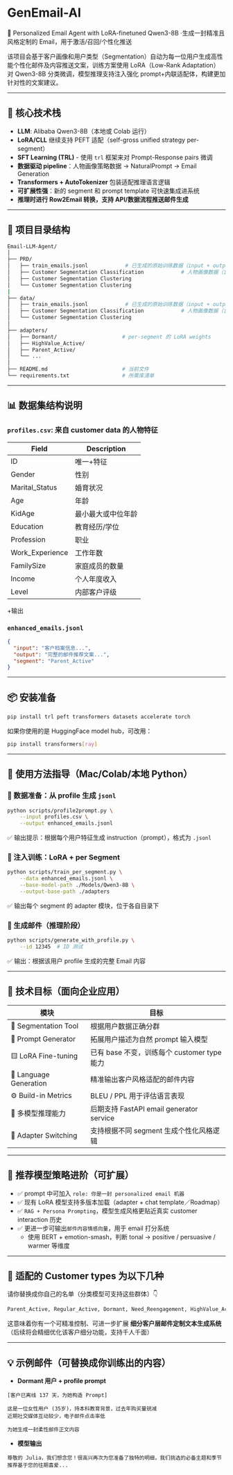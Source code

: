 # GenEmail-AI

📨 Personalized Email Agent with LoRA-finetuned Qwen3-8B
·生成一封精准且风格定制的 Email，用于激活/召回/个性化推送

该项目会基于客户画像和用户类型（Segmentation）自动为每一位用户生成高性能个性化邮件及内容推送文案，训练方案使用 LoRA（Low-Rank Adaptation） 对 Qwen3-8B 分类微调，模型推理支持注入强化 prompt+内联适配体，构建更加针对性的文案建议。

---

## 🧠 核心技术栈

- **LLM**: Alibaba Qwen3-8B（本地或 Colab 运行）
- **LoRA/CLL** 继续支持 PEFT 适配（self-gross unified strategy per-segment）
- **SFT Learning (TRL)** - 使用 `trl` 框架来对 Prompt-Response pairs 微调
- **数据驱动 pipeline**：人物画像策略数据 → NaturalPrompt → Email Generation
- **Transformers + AutoTokenizer** 包装适配推理语言逻辑
- **可扩展性强**：新的 segment 和 prompt template 可快速集成进系统
- **推理时进行 Row2Email 转换，支持 API/数据流程推送邮件生成**

---

## 📁 项目目录结构

```bash
Email-LLM-Agent/
│
├── PRD/
│   ├── train_emails.jsonl            # 已生成的原始训练数据（input + output + segment）
│   ├── Customer Segmentation Classification            # 人物画像数据（含 ID, Age, KidAge, Profession ...）
│   ├── Customer Segmentation Clustering
│   └── Customer Segmentation Clustering
|
├── data/
│   ├── train_emails.jsonl            # 已生成的原始训练数据（input + output + segment）
│   ├── Customer Segmentation Classification            # 人物画像数据（含 ID, Age, KidAge, Profession ...）
│   └── Customer Segmentation Clustering
│
├── adapters/
│   ├── Dormant/                     # per-segment 的 LoRA weights
│   ├── HighValue_Active/
│   ├── Parent_Active/
│   └── ...
│
├── README.md                        # 当前文件
└── requirements.txt                 # 所需库清单
```

---

## 📊 数据集结构说明

### `profiles.csv`: 来自 customer data 的人物特征

| Field | Description |
|-------|-------------|
| ID | 唯一+特征 |
| Gender | 性别 |
| Marital_Status | 婚育状况 |
| Age | 年龄 |
| KidAge | 最小最大或中位年龄 |
| Education | 教育经历/学位 |
| Profession | 职业 |
| Work_Experience | 工作年数 |
| FamilySize | 家庭成员的数量 |
| Income | 个人年度收入 |
|Level | 内部客户评级 |
+输出

### `enhanced_emails.jsonl`

```json
{
  "input": "客户档案信息...",
  "output": "完整的邮件推荐文案...",
  "segment": "Parent_Active"
}
```

---

## 📦 安装准备

```bash
pip install trl peft transformers datasets accelerate torch
```

如果你使用的是 HuggingFace model hub，可改用：

```bash
pip install transformers[ray]
```

---

## 🔧 使用方法指导（Mac/Colab/本地 Python）

### 🧵 数据准备：从 profile 生成 `jsonl`

```bash
python scripts/profile2prompt.py \
    --input profiles.csv \
    --output enhanced_emails.jsonl
```

✅ 输出提示：根据每个用户特征生成 instruction（prompt），格式为 `.jsonl`

### 🔧 注入训练：LoRA + per Segment

```bash
python scripts/train_per_segment.py \
    --data enhanced_emails.jsonl \
    --base-model-path ./Models/Qwen3-8B \
    --output-base-path ./adapters
```

✅ 输出每个 segment 的 adapter 模块，位于各自目录下

### 🤖 生成邮件（推理阶段）

```bash
python scripts/generate_with_profile.py \
    --id 12345  # ID 测试
```

✅ 输出：根据该用户 profile 生成的完整 Email 内容

---

## 🎯 技术目标（面向企业应用）

| 模块 | 目标 |
|------|--------|
| 🎯 Segmentation Tool | 根据用户数据正确分群 |
| 🧠 Prompt Generator | 拓展用户描述为自然 prompt 输入模型 |
| 🟨 LoRA Fine-tuning | 已有 base 不变，训练每个 customer type 能力 |
| 🧾 Language Generation | 精准输出客户风格适配的邮件内容 |
| ⚙️ Build-in Metrics | BLEU / PPL 用于评估语言表现 |
| 🚀 多模型推理能力 | 后期支持 FastAPI email generator service |
| 🧩 Adapter Switching | 支持根据不同 segment 生成个性化风格逻辑 |

---

## 🔬 推荐模型策略进阶（可扩展）

- ✅ prompt 中可加入 `role: 你是一封 personalized email 机器`
- ✅ 现有 LoRA 模型支持多版本加载（adapter + chat template／Roadmap）
- ✅ `RAG + Persona Prompting`，模型生成风格更贴近真实 customer interaction 历史
- ✅ 更进一步可输出`邮件内容情感向量`，用于 email 打分系统
  - 使用 BERT + emotion-smash，判断 tonal → positive / persuasive / warmer 等维度

---

## 💌 适配的 Customer types 为以下几种

请你替换成你自己的名单（分类模型可支持这些群体）👇

```bash
Parent_Active, Regular_Active, Dormant, Need_Reengagement, HighValue_Active
```

这意味着你有一个可精准控制、可进一步扩展 **细分客户层邮件定制文本生成系统**（后续将会精细优化该客户细分功能，支持千人千面）

---

## 💡 示例邮件（可替换成你训练出的内容）

- **Dormant 用户 + profile prompt**

```prompt
[客户已离线 137 天，为她构造 Prompt]

这是一位女性用户 (35岁)，持本科教育背景，过去年购买量锐减
近期社交媒体互动较少，电子邮件点击率低

为她生成一封柔性邮件正文内容
```

- **模型输出**

```output
尊敬的 Julia，我们想念您！很高兴再次为您准备了独特的明细，我们挑选的必备主题和季节推荐基于您的往期喜爱...
```

